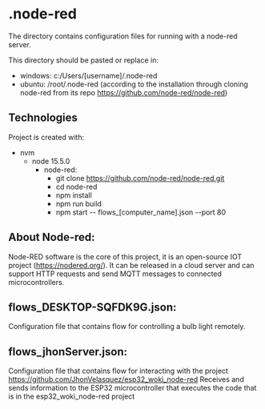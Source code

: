 # .node-red

The directory contains configuration files for running with a node-red server.

This directory should be pasted or replace in:
* windows: c:/Users/[username]/.node-red
* ubuntu: /root/.node-red    (according to the installation through cloning node-red from its repo https://github.com/node-red/node-red)

## Technologies
Project is created with:

* nvm 
  - node 15.5.0
    - node-red:
         - git clone https://github.com/node-red/node-red.git
         - cd node-red
         - npm install
         - npm run build
         - npm start -- flows_[computer_name].json --port 80
         
## About Node-red:
 
Node-RED software is the core of this project, it is an open-source IOT project (https://nodered.org/).
It can be released in a cloud server and can support HTTP requests and send MQTT messages to connected microcontrollers.


## flows_DESKTOP-SQFDK9G.json:
Configuration file that contains flow for controlling a bulb light remotely.


## flows_jhonServer.json:
Configuration file that contains flow for interacting with the project https://github.com/JhonVelasquez/esp32_woki_node-red
Receives and sends information to the ESP32 microcontroller that executes the code that is in the esp32_woki_node-red project





